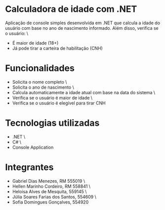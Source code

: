 # Calculadora de idade com .NET
Aplicação de console simples desenvolvida em .NET que calcula a idade do usuário com base no ano de nascimento informado. Além disso, verifica se o usuário: \
  - É maior de idade (18+) 
  - Já pode tirar a carteira de habilitação (CNH)

# Funcionalidades
  - Solicita o nome completo \
  - Solicita o ano de nascimento \
  - Calcula automaticamente a idade atual com base na data do sistema \
  - Verifica se o usuário é maior de idade \
  - Verifica se o usuário é elegível para tirar CNH

# Tecnologias utilizadas
  - .NET \
  - C# \
  - Console Application

# Integrantes 
  - Gabriel Dias Menezes, RM 555019 \
  - Hellen Marinho Cordeiro, RM 558841 \
  - Heloisa Alves de Mesquita, 559145 \
  - Júlia Soares Farias dos Santos, 554609 \
  - Sofia Domingues Gonçalves, 554920

